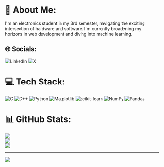 # 💫 About Me:
I'm an electronics student in my 3rd semester, navigating the exciting intersection of hardware and software. I'm currently broadening my horizons in web development and diving into machine learning.


## 🌐 Socials:
[![LinkedIn](https://img.shields.io/badge/LinkedIn-%230077B5.svg?logo=linkedin&logoColor=white)](https://linkedin.com/in/shivamjxin) [![X](https://img.shields.io/badge/X-black.svg?logo=X&logoColor=white)](https://x.com/koffeecodes) 

# 💻 Tech Stack:
![C](https://img.shields.io/badge/c-%2300599C.svg?style=flat&logo=c&logoColor=white) ![C++](https://img.shields.io/badge/c++-%2300599C.svg?style=flat&logo=c%2B%2B&logoColor=white) ![Python](https://img.shields.io/badge/python-3670A0?style=flat&logo=python&logoColor=ffdd54) ![Matplotlib](https://img.shields.io/badge/Matplotlib-%23ffffff.svg?style=flat&logo=Matplotlib&logoColor=black) ![scikit-learn](https://img.shields.io/badge/scikit--learn-%23F7931E.svg?style=flat&logo=scikit-learn&logoColor=white) ![NumPy](https://img.shields.io/badge/numpy-%23013243.svg?style=flat&logo=numpy&logoColor=white) ![Pandas](https://img.shields.io/badge/pandas-%23150458.svg?style=flat&logo=pandas&logoColor=white)
# 📊 GitHub Stats:
![](https://github-readme-stats.vercel.app/api?username=shivamjxin&theme=dark&hide_border=false&include_all_commits=false&count_private=false)<br/>
![](https://github-readme-streak-stats.herokuapp.com/?user=shivamjxin&theme=dark&hide_border=false)<br/>
![](https://github-readme-stats.vercel.app/api/top-langs/?username=shivamjxin&theme=dark&hide_border=false&include_all_commits=false&count_private=false&layout=compact)

---
[![](https://visitcount.itsvg.in/api?id=shivamjxin&icon=0&color=0)](https://visitcount.itsvg.in)

<!-- Proudly created with GPRM ( https://gprm.itsvg.in ) -->
